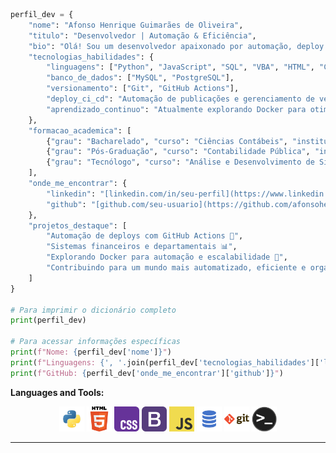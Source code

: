 ```python
perfil_dev = {
    "nome": "Afonso Henrique Guimarães de Oliveira",
    "titulo": "Desenvolvedor | Automação & Eficiência",
    "bio": "Olá! Sou um desenvolvedor apaixonado por automação, deploy inteligente e versionamento eficiente. Com experiência em desenvolvimento de sistemas departamentais na Caixa Econômica Federal, busco sempre otimizar processos e criar soluções escaláveis.",
    "tecnologias_habilidades": {
        "linguagens": ["Python", "JavaScript", "SQL", "VBA", "HTML", "CSS"],
        "banco_de_dados": ["MySQL", "PostgreSQL"],
        "versionamento": ["Git", "GitHub Actions"],
        "deploy_ci_cd": "Automação de publicações e gerenciamento de versões",
        "aprendizado_continuo": "Atualmente explorando Docker para otimizar implantação e escalabilidade de aplicações."
    },
    "formacao_academica": [
        {"grau": "Bacharelado", "curso": "Ciências Contábeis", "instituicao": "Universidade Federal do Tocantins (UFT)"},
        {"grau": "Pós-Graduação", "curso": "Contabilidade Pública", "instituicao": "Faculdade Unyleya"},
        {"grau": "Tecnólogo", "curso": "Análise e Desenvolvimento de Sistemas", "instituicao": "UNIFAVIP Wyden"}
    ],
    "onde_me_encontrar": {
        "linkedin": "[linkedin.com/in/seu-perfil](https://www.linkedin.com/in/afonso-henrique-guimarães-oliveira-84000431)",
        "github": "[github.com/seu-usuario](https://github.com/afonsohenrique14)"
    },
    "projetos_destaque": [
        "Automação de deploys com GitHub Actions 🚀",
        "Sistemas financeiros e departamentais 📊",
        "Explorando Docker para automação e escalabilidade 🐳",
        "Contribuindo para um mundo mais automatizado, eficiente e organizado!  "
    ]
}

# Para imprimir o dicionário completo
print(perfil_dev)

# Para acessar informações específicas
print(f"Nome: {perfil_dev['nome']}")
print(f"Linguagens: {', '.join(perfil_dev['tecnologias_habilidades']['linguagens'])}")
print(f"GitHub: {perfil_dev['onde_me_encontrar']['github']}")
```

**Languages and Tools:**

<p align="center">

<div align="center">

<code><img height="40" src="https://raw.githubusercontent.com/github/explore/80688e429a7d4ef2fca1e82350fe8e3517d3494d/topics/python/python.png"></code>
<code><img height="40" src="https://raw.githubusercontent.com/github/explore/80688e429a7d4ef2fca1e82350fe8e3517d3494d/topics/html/html.png"></code> 
<code><img height="40" src="https://raw.githubusercontent.com/github/explore/80688e429a7d4ef2fca1e82350fe8e3517d3494d/topics/css/css.png"></code> 
<code><img height="40" src="https://raw.githubusercontent.com/github/explore/80688e429a7d4ef2fca1e82350fe8e3517d3494d/topics/bootstrap/bootstrap.png"></code> 
<code><img height="40" src="https://raw.githubusercontent.com/github/explore/80688e429a7d4ef2fca1e82350fe8e3517d3494d/topics/javascript/javascript.png"></code> 
<code><img height="40" src="https://raw.githubusercontent.com/github/explore/80688e429a7d4ef2fca1e82350fe8e3517d3494d/topics/sql/sql.png"></code> 
<code><img height="40" src="https://raw.githubusercontent.com/github/explore/80688e429a7d4ef2fca1e82350fe8e3517d3494d/topics/git/git.png"></code> 
<code><img height="40" src="https://raw.githubusercontent.com/github/explore/80688e429a7d4ef2fca1e82350fe8e3517d3494d/topics/terminal/terminal.png"></code>

  </div>
  </p>

 ---
